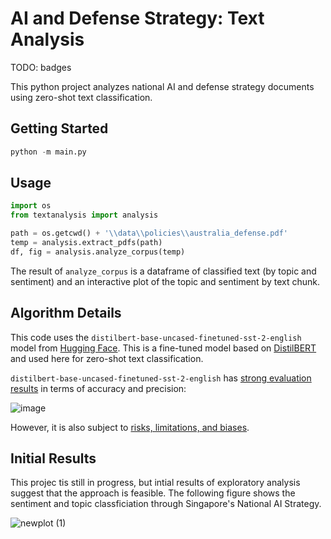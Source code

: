 # AI and Defense Strategy: Text Analysis

TODO: badges

This python project analyzes national AI and defense strategy documents using zero-shot text classification. 

## Getting Started

```python
python -m main.py
```

## Usage

```python
import os
from textanalysis import analysis

path = os.getcwd() + '\\data\\policies\\australia_defense.pdf'
temp = analysis.extract_pdfs(path)
df, fig = analysis.analyze_corpus(temp)
```

The result of `analyze_corpus` is a dataframe of classified text (by topic and sentiment) and an interactive plot of the topic and sentiment by text chunk. 

## Algorithm Details

This code uses the `distilbert-base-uncased-finetuned-sst-2-english` model from [Hugging Face](https://huggingface.co/distilbert-base-uncased-finetuned-sst-2-english). This is a fine-tuned model based on [DistilBERT](https://arxiv.org/abs/1910.01108) and used here for zero-shot text classification. 

`distilbert-base-uncased-finetuned-sst-2-english` has [strong evaluation results](https://huggingface.co/distilbert-base-uncased-finetuned-sst-2-english) in terms of accuracy and precision:

![image](https://user-images.githubusercontent.com/26749415/230005604-98fd3980-7d26-48b9-92f8-82197664a339.png)

However, it is also subject to [risks, limitations, and biases](https://huggingface.co/distilbert-base-uncased-finetuned-sst-2-english#risks-limitations-and-biases). 

## Initial Results

This projec tis still in progress, but intial results of exploratory analysis suggest that the approach is feasible. The following figure shows the sentiment and topic classficiation through Singapore's National AI Strategy.

![newplot (1)](https://user-images.githubusercontent.com/26749415/230006657-b511a380-7872-41ac-bd6b-daf230fb9790.png)
